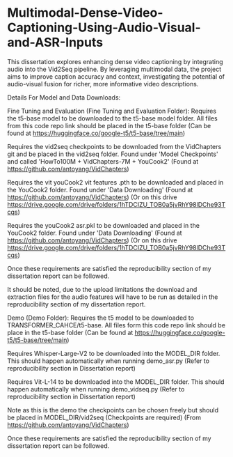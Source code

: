 # Multimodal-Dense-Video-Captioning-Using-Audio-Visual-and-ASR-Inputs
This dissertation explores enhancing dense video captioning by integrating audio into the Vid2Seq pipeline. By leveraging multimodal data, the project aims to improve caption accuracy and context, investigating the potential of audio-visual fusion for richer, more informative video descriptions.

Details For Model and Data Downloads:

Fine Tuning and Evaluation (Fine Tuning and Evaluation Folder):
Requires the t5-base model to be downloaded to the t5-base model folder. All files from this code repo link should be placed in the t5-base folder (Can be found at https://huggingface.co/google-t5/t5-base/tree/main)

Requires the vid2seq checkpoints to be downloaded from the VidChapters git and be placed in the vid2seq folder. Found under 'Model Checkpoints' and called 'HowTo100M + VidChapters-7M + YouCook2' (Found at https://github.com/antoyang/VidChapters)

Requires the vit youCook2 vit features .pth to be downloaded and placed in the YouCook2 folder. Found under 'Data Downloading' (Found at https://github.com/antoyang/VidChapters) (Or on this drive https://drive.google.com/drive/folders/1hTDCIZU_TOB0a5jvRhY98lDChe93Tcqs)

Requires the youCook2 asr.pkl to be downloaded and placed in the YouCook2 folder. Found under 'Data Downloading' (Found at https://github.com/antoyang/VidChapters) (Or on this drive https://drive.google.com/drive/folders/1hTDCIZU_TOB0a5jvRhY98lDChe93Tcqs)

Once these requirements are satisfied the reproducibility section of my dissertation report can be followed.

It should be noted, due to the upload limitations the download and extraction files for the audio features will have to be run as detailed in the reproducibility section of my dissertation report.

Demo (Demo Folder):
Requires the t5 model to be downloaded to TRANSFORMER_CAHCE/t5-base. All files form this code repo link should be place in the t5-base folder (Can be found at https://huggingface.co/google-t5/t5-base/tree/main)

Requires Whisper-Large-V2 to be downloaded into the MODEL_DIR folder. This should happen automatically when running demo_asr.py (Refer to reproducibility section in Dissertation report)

Requires Vit-L-14 to be downloaded into the MODEL_DIR folder. This should happen automatically when running demo_vidseq.py (Refer to reproducibility section in Dissertation report)

Note as this is the demo the checkpoints can be chosen freely but should be placed in MODEL_DIR/vid2seq (Checkpoints are required) (From https://github.com/antoyang/VidChapters)

Once these requirements are satisfied the reproducibility section of my dissertation report can be followed.
